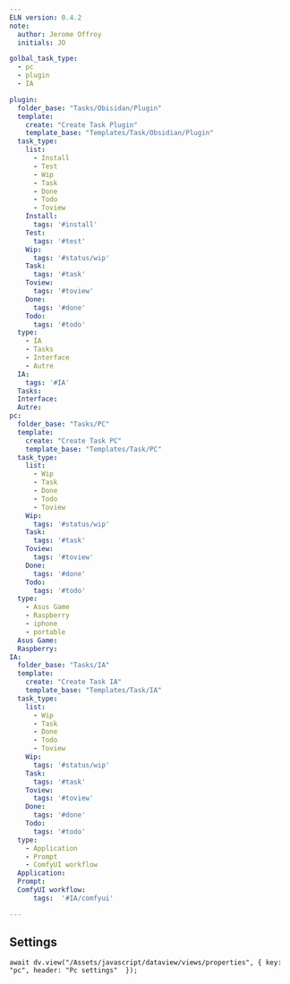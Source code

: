 ```yaml
---
ELN version: 0.4.2
note:
  author: Jerome Offroy
  initials: JO

golbal_task_type:
  - pc
  - plugin
  - IA

plugin:
  folder_base: "Tasks/Obisidan/Plugin"
  template:
    create: "Create Task Plugin"
    template_base: "Templates/Task/Obsidian/Plugin"
  task_type:
    list:
      - Install
      - Test
      - Wip
      - Task
      - Done
      - Todo
      - Toview
    Install:
      tags: '#install'
    Test:
      tags: '#test'
    Wip:
      tags: '#status/wip'
    Task:
      tags: '#task'
    Toview:
      tags: '#toview'
    Done:
      tags: '#done'
    Todo:
      tags: '#todo'
  type:
    - IA
    - Tasks
    - Interface
    - Autre
  IA:
    tags: '#IA'
  Tasks:
  Interface:
  Autre:
pc:
  folder_base: "Tasks/PC"
  template:
    create: "Create Task PC"
    template_base: "Templates/Task/PC"
  task_type:
    list:
      - Wip
      - Task
      - Done
      - Todo
      - Toview
    Wip:
      tags: '#status/wip'
    Task:
      tags: '#task'
    Toview:
      tags: '#toview'
    Done:
      tags: '#done'
    Todo:
      tags: '#todo'
  type:
    - Asus Game
    - Raspberry
    - iphone
    - portable
  Asus Game:
  Raspberry:
IA:
  folder_base: "Tasks/IA"
  template:
    create: "Create Task IA"
    template_base: "Templates/Task/IA"
  task_type:
    list:
      - Wip
      - Task
      - Done
      - Todo
      - Toview
    Wip:
      tags: '#status/wip'
    Task:
      tags: '#task'
    Toview:
      tags: '#toview'
    Done:
      tags: '#done'
    Todo:
      tags: '#todo'
  type:
    - Application
    - Prompt
    - ComfyUI workflow
  Application:
  Prompt:
  ComfyUI workflow:
      tags:  '#IA/comfyui'

---
```


## Settings

```dataviewjs
await dv.view("/Assets/javascript/dataview/views/properties", { key: "pc", header: "Pc settings"  });
```


